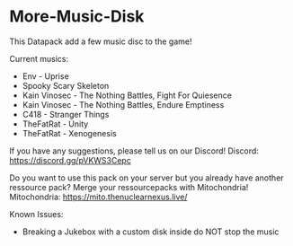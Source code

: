 # More-Music-Disk

This Datapack add a few music disc to the game!

Current musics:
- Env - Uprise
- Spooky Scary Skeleton
- Kain Vinosec - The Nothing Battles, Fight For Quiesence
- Kain Vinosec - The Nothing Battles, Endure Emptiness
- C418 - Stranger Things
- TheFatRat - Unity
- TheFatRat - Xenogenesis

If you have any suggestions, please tell us on our Discord!
Discord: https://discord.gg/pVKWS3Cepc

Do you want to use this pack on your server but you already have another ressource pack? Merge your ressourcepacks with Mitochondria!
Mitochondria: https://mito.thenuclearnexus.live/

Known Issues:
- Breaking a Jukebox with a custom disk inside do NOT stop the music
